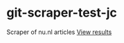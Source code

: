 # git-scraper-test-jc
Scraper of nu.nl articles
[View results](https://flatgithub.com/claradoodle/git-scraper-test-jc/blob/main/headlines.json?filename=headlines.json&filters=id%3D6229140%2C6229539.999999999&sha=237daf4528f42d0091925416c2bb37b7febcc035&sort=id%2Cdesc&stickyColumnName=id)
